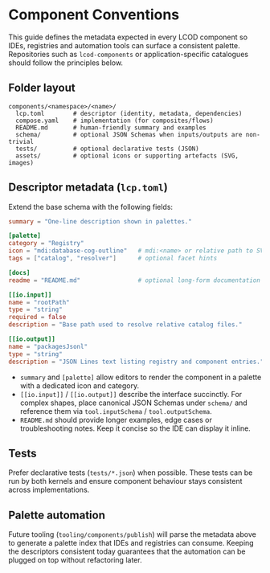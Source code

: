 # Component Conventions

This guide defines the metadata expected in every LCOD component so IDEs,
registries and automation tools can surface a consistent palette. Repositories
such as `lcod-components` or application-specific catalogues should follow the
principles below.

## Folder layout

```
components/<namespace>/<name>/
  lcp.toml        # descriptor (identity, metadata, dependencies)
  compose.yaml    # implementation (for composites/flows)
  README.md       # human-friendly summary and examples
  schema/         # optional JSON Schemas when inputs/outputs are non-trivial
  tests/          # optional declarative tests (JSON)
  assets/         # optional icons or supporting artefacts (SVG, images)
```

## Descriptor metadata (`lcp.toml`)

Extend the base schema with the following fields:

```toml
summary = "One-line description shown in palettes."

[palette]
category = "Registry"
icon = "mdi:database-cog-outline"   # mdi:<name> or relative path to SVG
tags = ["catalog", "resolver"]      # optional facet hints

[docs]
readme = "README.md"                # optional long-form documentation

[[io.input]]
name = "rootPath"
type = "string"
required = false
description = "Base path used to resolve relative catalog files."

[[io.output]]
name = "packagesJsonl"
type = "string"
description = "JSON Lines text listing registry and component entries."
```

- `summary` and `[palette]` allow editors to render the component in a palette
  with a dedicated icon and category.
- `[[io.input]]` / `[[io.output]]` describe the interface succinctly. For
  complex shapes, place canonical JSON Schemas under `schema/` and reference
  them via `tool.inputSchema` / `tool.outputSchema`.
- `README.md` should provide longer examples, edge cases or troubleshooting
  notes. Keep it concise so the IDE can display it inline.

## Tests

Prefer declarative tests (`tests/*.json`) when possible. These tests can be
run by both kernels and ensure component behaviour stays consistent across
implementations.

## Palette automation

Future tooling (`tooling/components/publish`) will parse the metadata above to
generate a palette index that IDEs and registries can consume. Keeping the
descriptors consistent today guarantees that the automation can be plugged on
top without refactoring later.
